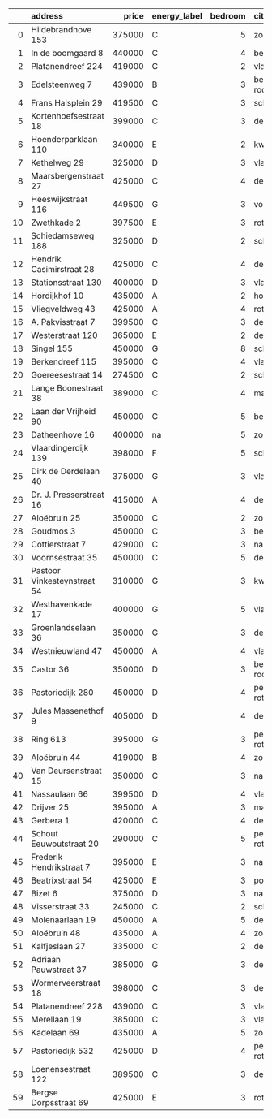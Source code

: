 |    | address                     |   price | energy_label   |   bedroom | city                |   house_age |   house_id |
|---:|:----------------------------|--------:|:---------------|----------:|:--------------------|------------:|-----------:|
|  0 | Hildebrandhove 153          |  375000 | C              |         5 | zoetermeer          |          46 |   43498791 |
|  1 | In de boomgaard 8           |  440000 | C              |         4 | bergschenhoek       |          56 |   43497516 |
|  2 | Platanendreef 224           |  419000 | C              |         2 | vlaardingen         |          38 |   43418824 |
|  3 | Edelsteenweg 7              |  439000 | B              |         3 | berkel-en-rodenrijs |          46 |   43411075 |
|  4 | Frans Halsplein 29          |  419500 | C              |         3 | schiedam            |          93 |   43419624 |
|  5 | Kortenhoefsestraat 18       |  399000 | C              |         3 | den-haag            |          97 |   43418862 |
|  6 | Hoenderparklaan 110         |  340000 | E              |         2 | kwintsheul          |          99 |   43487870 |
|  7 | Kethelweg 29                |  325000 | D              |         3 | vlaardingen         |          91 |   43452830 |
|  8 | Maarsbergenstraat 27        |  425000 | C              |         4 | den-haag            |          75 |   43497367 |
|  9 | Heeswijkstraat 116          |  449500 | G              |         3 | voorburg            |          74 |   43483781 |
| 10 | Zwethkade 2                 |  397500 | E              |         3 | rotterdam           |         124 |   42352656 |
| 11 | Schiedamseweg 188           |  325000 | D              |         2 | schiedam            |         101 |   43411560 |
| 12 | Hendrik Casimirstraat 28    |  425000 | C              |         4 | delft               |          75 |   43474953 |
| 13 | Stationsstraat 130          |  400000 | D              |         3 | vlaardingen         |         124 |   43419540 |
| 14 | Hordijkhof 10               |  435000 | A              |         2 | honselersdijk       |          23 |   43403708 |
| 15 | Vliegveldweg 43             |  425000 | A              |         4 | rotterdam           |          65 |   43473799 |
| 16 | A. Pakvisstraat 7           |  399500 | C              |         3 | den-haag            |          42 |   43496246 |
| 17 | Westerstraat 120            |  365000 | E              |         2 | delft               |         138 |   43426254 |
| 18 | Singel 155                  |  450000 | G              |         8 | schiedam            |         138 |   43411413 |
| 19 | Berkendreef 115             |  395000 | C              |         4 | vlaardingen         |          49 |   43429290 |
| 20 | Goereesestraat 14           |  274500 | C              |         2 | schiedam            |         115 |   43428960 |
| 21 | Lange Boonestraat 38        |  389000 | C              |         4 | maassluis           |          39 |   43413228 |
| 22 | Laan der Vrijheid 90        |  450000 | C              |         5 | bergschenhoek       |          57 |   43415959 |
| 23 | Datheenhove 16              |  400000 | na             |         5 | zoetermeer          |          48 |   43402220 |
| 24 | Vlaardingerdijk 139         |  398000 | F              |         5 | schiedam            |          95 |   43418579 |
| 25 | Dirk de Derdelaan 40        |  375000 | G              |         3 | vlaardingen         |          65 |   43406419 |
| 26 | Dr. J. Presserstraat 16     |  415000 | A              |         4 | den-haag            |          42 |   43417458 |
| 27 | Aloëbruin 25                |  350000 | C              |         2 | zoetermeer          |          34 |   43400513 |
| 28 | Goudmos 3                   |  450000 | C              |         3 | bergschenhoek       |          34 |   43413634 |
| 29 | Cottierstraat 7             |  429000 | C              |         3 | naaldwijk           |          33 |   43465417 |
| 30 | Voornsestraat 35            |  450000 | C              |         5 | den-haag            |          99 |   43412130 |
| 31 | Pastoor Vinkesteynstraat 54 |  310000 | G              |         3 | kwintsheul          |          86 |   43459042 |
| 32 | Westhavenkade 17            |  400000 | G              |         5 | vlaardingen         |         124 |   42196845 |
| 33 | Groenlandselaan 36          |  350000 | G              |         3 | delft               |         119 |   43425656 |
| 34 | Westnieuwland 47            |  450000 | A              |         4 | vlaardingen         |          25 |   42321236 |
| 35 | Castor 36                   |  350000 | D              |         3 | berkel-en-rodenrijs |          51 |   43426840 |
| 36 | Pastoriedijk 280            |  450000 | D              |         4 | pernis-rotterdam    |         124 |   42316553 |
| 37 | Jules Massenethof 9         |  405000 | D              |         4 | den-haag            |          43 |   42313778 |
| 38 | Ring 613                    |  395000 | G              |         3 | pernis-rotterdam    |          97 |   43496243 |
| 39 | Aloëbruin 44                |  419000 | B              |         4 | zoetermeer          |          34 |   43401627 |
| 40 | Van Deursenstraat 15        |  350000 | C              |         3 | naaldwijk           |          89 |   43417918 |
| 41 | Nassaulaan 66               |  399500 | D              |         4 | vlaardingen         |          85 |   43411170 |
| 42 | Drijver 25                  |  395000 | A              |         3 | maassluis           |          42 |   43418086 |
| 43 | Gerbera 1                   |  420000 | C              |         4 | de-lier             |          45 |   43413534 |
| 44 | Schout Eeuwoutstraat 20     |  290000 | C              |         5 | pernis-rotterdam    |          47 |   43408539 |
| 45 | Frederik Hendrikstraat 7    |  395000 | E              |         3 | naaldwijk           |         119 |   43426196 |
| 46 | Beatrixstraat 54            |  425000 | E              |         3 | poeldijk            |          68 |   43410422 |
| 47 | Bizet 6                     |  375000 | D              |         3 | naaldwijk           |          52 |   43410359 |
| 48 | Visserstraat 33             |  245000 | C              |         2 | schiedam            |         152 |   43412221 |
| 49 | Molenaarlaan 19             |  450000 | A              |         5 | de-lier             |          23 |   43408456 |
| 50 | Aloëbruin 48                |  435000 | A              |         4 | zoetermeer          |          34 |   43428073 |
| 51 | Kalfjeslaan 27              |  335000 | C              |         2 | delft               |          45 |   43428575 |
| 52 | Adriaan Pauwstraat 37       |  385000 | G              |         3 | delft               |          96 |   43494940 |
| 53 | Wormerveerstraat 18         |  398000 | C              |         3 | den-haag            |          74 |   43465786 |
| 54 | Platanendreef 228           |  439000 | C              |         3 | vlaardingen         |          38 |   42321057 |
| 55 | Merellaan 19                |  385000 | C              |         3 | vlaardingen         |          88 |   43492016 |
| 56 | Kadelaan 69                 |  435000 | A              |         5 | zoetermeer          |          41 |   43411932 |
| 57 | Pastoriedijk 532            |  425000 | D              |         4 | pernis-rotterdam    |        2024 |   43405993 |
| 58 | Loenensestraat 122          |  389500 | C              |         3 | den-haag            |         118 |   42324079 |
| 59 | Bergse Dorpsstraat 69       |  425000 | E              |         3 | rotterdam           |         103 |   42302697 |